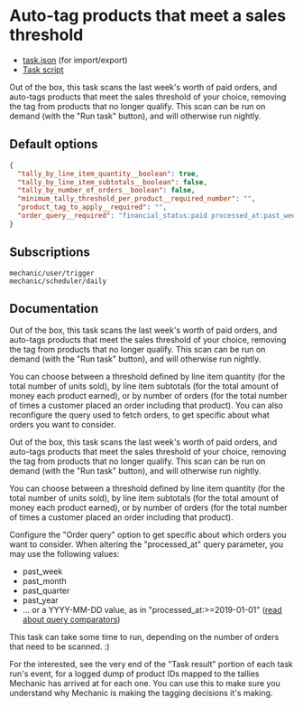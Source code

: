 # Auto-tag products that meet a sales threshold

* [task.json](../../tasks/auto-tag-products-that-meet-a-sales-threshold.json) (for import/export)
* [Task script](./script.liquid)

Out of the box, this task scans the last week's worth of paid orders, and auto-tags products that meet the sales threshold of your choice, removing the tag from products that no longer qualify. This scan can be run on demand (with the "Run task" button), and will otherwise run nightly.

## Default options

```json
{
  "tally_by_line_item_quantity__boolean": true,
  "tally_by_line_item_subtotals__boolean": false,
  "tally_by_number_of_orders__boolean": false,
  "minimum_tally_threshold_per_product__required_number": "",
  "product_tag_to_apply__required": "",
  "order_query__required": "financial_status:paid processed_at:past_week"
}
```

## Subscriptions

```liquid
mechanic/user/trigger
mechanic/scheduler/daily
```

## Documentation

Out of the box, this task scans the last week's worth of paid orders, and auto-tags products that meet the sales threshold of your choice, removing the tag from products that no longer qualify. This scan can be run on demand (with the "Run task" button), and will otherwise run nightly.

You can choose between a threshold defined by line item quantity (for the total number of units sold), by line item subtotals (for the total amount of money each product earned), or by number of orders (for the total number of times a customer placed an order including that product). You can also reconfigure the query used to fetch orders, to get specific about what orders you want to consider.

Out of the box, this task scans the last week's worth of paid orders, and auto-tags products that meet the sales threshold of your choice, removing the tag from products that no longer qualify. This scan can be run on demand (with the "Run task" button), and will otherwise run nightly.

You can choose between a threshold defined by line item quantity (for the total number of units sold), by line item subtotals (for the total amount of money each product earned), or by number of orders (for the total number of times a customer placed an order including that product).

Configure the "Order query" option to get specific about which orders you want to consider. When altering the "processed_at" query parameter, you may use the following values:

* past_week
* past_month
* past_quarter
* past_year
* ... or a YYYY-MM-DD value, as in "processed_at:>=2019-01-01" ([read about query comparators](https://help.shopify.com/en/api/getting-started/search-syntax#comparators))

This task can take some time to run, depending on the number of orders that need to be scanned. :)

For the interested, see the very end of the "Task result" portion of each task run's event, for a logged dump of product IDs mapped to the tallies Mechanic has arrived at for each one. You can use this to make sure you understand why Mechanic is making the tagging decisions it's making.
